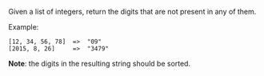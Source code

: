 Given a list of integers, return the digits that are not present in any of them.

Example:

```
[12, 34, 56, 78]  =>  "09"
[2015, 8, 26]     =>  "3479"
```

**Note**: the digits in the resulting string should be sorted.